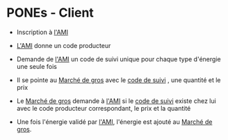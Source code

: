 # PONEs - Client 

- Inscription à <a href="AMI.md">l'AMI</a> 

- <a href="AMI.md">L'AMI</a> donne un code producteur 

- Demande de <a href="AMI.md">l'AMI</a> un code de suivi unique pour chaque type d'énergie une seule fois

- Il se pointe au <a href="MarcheGros.md">Marché de gros</a>  avec le <a href="CodeDeSuivi.md">code de suivi</a> , une quantité et le prix

- Le <a href="MarcheGros.md">Marché de gros</a> demande à <a href="AMI.md">l'AMI</a> si le <a href="CodeDeSuivi.md">code de suivi</a> existe chez lui avec le code producteur correspondant, le prix et la quantité

- Une fois l'énergie validé par <a href="AMI.md">l'AMI</a>, l'énergie est ajouté au <a href="MarcheGros.md">Marché de gros</a>.